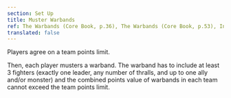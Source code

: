 ```yaml
---
section: Set Up
title: Muster Warbands
ref: The Warbands (Core Book, p.36), The Warbands (Core Book, p.53), Including Monsters in your Warband (Monsters & Mercenaries, p.46), Including Allies in your Warband (Monsters & Mercenaries, p.52), and Warcry Errata 9/2019.
translated: false
---
```


Players agree on a team points limit.

Then, each player musters a warband. The warband has to include at least 3 fighters (exactly one leader, any number of thralls, and up to one ally and/or monster) and the combined points value of warbands in each team cannot exceed the team points limit.